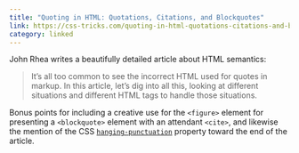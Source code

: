 ```yaml
---
title: "Quoting in HTML: Quotations, Citations, and Blockquotes"
link: https://css-tricks.com/quoting-in-html-quotations-citations-and-blockquotes/
category: linked
---
```


John Rhea writes a beautifully detailed article about HTML semantics:

> It’s all too common to see the incorrect HTML used for quotes in markup. In this 
> article, let’s dig into all this, looking at different situations and different 
> HTML tags to handle those situations. 

Bonus points for including a creative use for the `<figure>` element for presenting
a `<blockquote>` element with an attendant `<cite>`, and likewise the mention of the
CSS [`hanging-punctuation`](https://developer.mozilla.org/en-US/docs/Web/CSS/hanging-punctuation)
property toward the end of the article.

